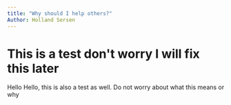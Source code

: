 ```yaml
---
title: "Why should I help others?"
Author: Holland Sersen
---
```


# This is a test don't worry I will fix this later
Hello Hello, this is also a test as well. Do not worry about what this means or why
